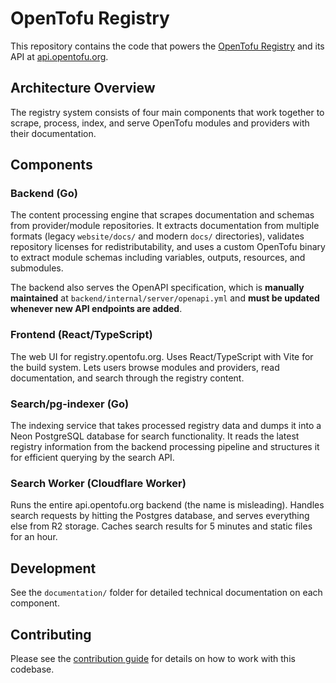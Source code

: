 # OpenTofu Registry

This repository contains the code that powers the [OpenTofu Registry](https://registry.opentofu.org) and its API at [api.opentofu.org](https://api.opentofu.org).

## Architecture Overview

The registry system consists of four main components that work together to scrape, process, index, and serve OpenTofu modules and providers with their documentation.

## Components

### Backend (Go)
The content processing engine that scrapes documentation and schemas from provider/module repositories. It extracts documentation from multiple formats (legacy `website/docs/` and modern `docs/` directories), validates repository licenses for redistributability, and uses a custom OpenTofu binary to extract module schemas including variables, outputs, resources, and submodules. 

The backend also serves the OpenAPI specification, which is **manually maintained** at `backend/internal/server/openapi.yml` and **must be updated whenever new API endpoints are added**.

### Frontend (React/TypeScript) 
The web UI for registry.opentofu.org. Uses React/TypeScript with Vite for the build system. Lets users browse modules and providers, read documentation, and search through the registry content.

### Search/pg-indexer (Go)
The indexing service that takes processed registry data and dumps it into a Neon PostgreSQL database for search functionality. It reads the latest registry information from the backend processing pipeline and structures it for efficient querying by the search API.

### Search Worker (Cloudflare Worker)
Runs the entire api.opentofu.org backend (the name is misleading). Handles search requests by hitting the Postgres database, and serves everything else from R2 storage. Caches search results for 5 minutes and static files for an hour.

## Development

See the `documentation/` folder for detailed technical documentation on each component.

## Contributing

Please see the [contribution guide](CONTRIBUTING.md) for details on how to work with this codebase.
